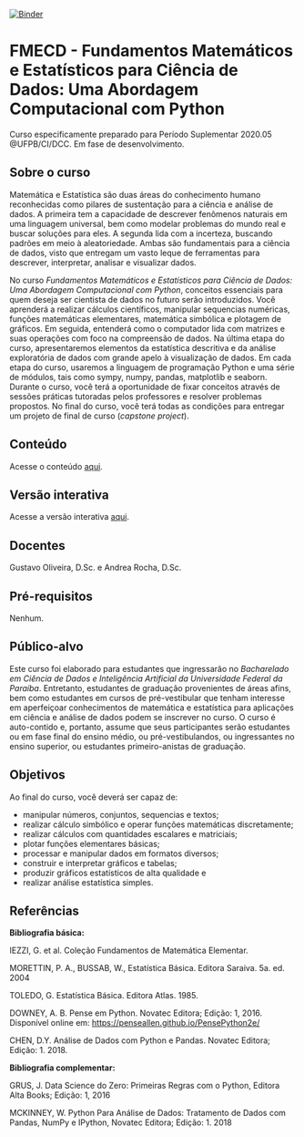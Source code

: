 [![Binder](https://mybinder.org/badge_logo.svg)](https://mybinder.org/v2/gh/gcpeixoto/FMECD/master?urlpath=chttps://mybinder.org/v2/gh/gcpeixoto/FMECD/master?urlpath=conteudo.ipynbonteudo.ipynb)

# FMECD - Fundamentos Matemáticos e Estatísticos para Ciência de Dados: Uma Abordagem Computacional com Python

 
Curso especificamente preparado para Período Suplementar 2020.05 @UFPB/CI/DCC. Em fase de desenvolvimento. 
 
## Sobre o curso

Matemática e Estatística são duas áreas do conhecimento humano reconhecidas como pilares de sustentação para a ciência e análise de dados. A primeira tem a capacidade de descrever fenômenos naturais em uma linguagem universal, bem como modelar problemas do mundo real e buscar soluções para eles. A segunda lida com a incerteza, buscando padrões em meio à aleatoriedade. Ambas são fundamentais para a ciência de dados, visto que entregam um vasto leque de ferramentas para descrever, interpretar, analisar e visualizar dados. 

No curso *Fundamentos Matemáticos e Estatísticos para Ciência de Dados: Uma Abordagem Computacional com Python*, conceitos essenciais para quem deseja ser cientista de dados no futuro serão introduzidos. Você aprenderá a realizar cálculos científicos, manipular sequencias numéricas, funções matemáticas elementares, matemática simbólica e plotagem de gráficos. Em seguida, entenderá como o computador lida com matrizes e suas operações com foco na compreensão de dados. Na última etapa do curso, apresentaremos elementos da estatística descritiva e da análise exploratória de dados com grande apelo à visualização de dados. Em cada etapa do curso, usaremos a linguagem de programação Python e uma série de módulos, tais como sympy, numpy, pandas, matplotlib e seaborn.
Durante o curso, você terá a oportunidade de fixar conceitos através de sessões práticas tutoradas pelos professores e resolver problemas propostos. No final do curso, você terá todas as condições para entregar um projeto de final de curso (*capstone project*). 

## Conteúdo 

Acesse o conteúdo [aqui](https://github.com/gcpeixoto/FMECD/blob/master/conteudo.ipynb).

## Versão interativa

Acesse a versão interativa [aqui](https://mybinder.org/v2/gh/gcpeixoto/FMECD/master?urlpath=conteudo.ipynb).

## Docentes 

Gustavo Oliveira, D.Sc. e Andrea Rocha, D.Sc.

## Pré-requisitos 

Nenhum. 

## Público-alvo

Este curso foi elaborado para estudantes que ingressarão no *Bacharelado em Ciência de Dados e Inteligência Artificial da Universidade Federal da Paraíba*. Entretanto, estudantes de graduação provenientes de áreas afins, bem como estudantes em cursos de pré-vestibular que tenham interesse em aperfeiçoar conhecimentos de matemática e estatística para aplicações em ciência e análise de dados podem se inscrever no curso. O curso é auto-contido e, portanto, assume que seus participantes serão estudantes ou em fase final do ensino médio, ou pré-vestibulandos, ou ingressantes no ensino superior, ou estudantes primeiro-anistas de graduação.

## Objetivos 

Ao final do curso, você deverá ser capaz de:

- manipular números, conjuntos, sequencias e textos;
- realizar cálculo simbólico e operar funções matemáticas discretamente;
- realizar cálculos com quantidades escalares e matriciais;
- plotar funções elementares básicas;
- processar e manipular dados em formatos diversos;
- construir e interpretar gráficos e tabelas;
- produzir gráficos estatísticos de alta qualidade e
- realizar análise estatística simples.

## Referências 

**Bibliografia básica:**

IEZZI, G. et al. Coleção Fundamentos de Matemática Elementar.

MORETTIN, P. A., BUSSAB, W., Estatística Básica. Editora Saraiva. 5a. ed. 2004

TOLEDO, G. Estatística Básica. Editora Atlas. 1985.

DOWNEY, A. B. Pense em Python. Novatec Editora; Edição: 1, 2016. Disponível online em: https://penseallen.github.io/PensePython2e/

CHEN, D.Y. Análise de Dados com Python e Pandas. Novatec Editora; Edição: 1. 2018.

**Bibliografia complementar:**

GRUS, J. Data Science do Zero: Primeiras Regras com o Python, Editora Alta Books; Edição: 1, 2016

MCKINNEY, W. Python Para Análise de Dados: Tratamento de Dados com Pandas, NumPy e IPython, Novatec Editora; Edição: 1. 2018

